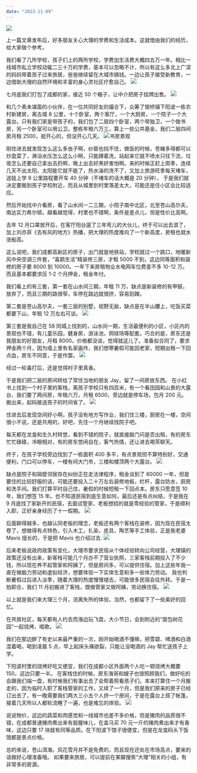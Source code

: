 ```yaml
---
date: "2023-11-09"
---
```


<img src='/_image/image_2023-11-09-20-12-41.png'>

上一篇文章发布后，好多朋友关心大理的学费和生活成本。这就借由我们的经历，给大家做个参考。

我们看了几所学校，孩子们上的两所学校，学费加生活费大概四五万一年。相比一线城市私立学校动辄二三十万的学费，基本可以忽略不计，所以有这么多北上广深的妈妈带着孩子过来旅居，爸爸继续留在大城市搞钱。一边让孩子接受新教育，一边借助大理的自然环境和丰富的身心灵社区疗愈自己。
![](/_image/image_2023-11-09-20-23-12.png)

七月底我们打包了成都的家，接近 50 个箱子，让中介把房子挂牌出售。
![](/_image/image_2023-11-09-20-12-27.png)

和几个素未谋面的小伙伴，在一位共同好友的撮合下，众筹了银桥镇下阳波一栋农村新建房，离古城 8 公里，十个卧室，两个客厅，一个大厨房，一个院子一个大露台。只有我们家是带孩子的，我们包了二层四个卧室，两个带独卫，一个做书房，另一个卧室可以用公卫。整栋年租六万三，算上一些公共基金，我们二层四间房月租 2500，挺开心的，但没开心几天。
![书房景观](/_image/image_2023-11-09-20-11-46.png)

刚住进去就发现怎么这么多虫子啊，纱窗也挡不住，做饭的时候，苍蝇多得都可以炒盘菜了，淋浴水压怎么这么小啊，只能蹲着洗，站起来它就不喷水只往下流，垃圾怎么还要自己拿出去扔啊，晚上出去好黑好害怕啊。来的时候正赶上雨季，连续几天不出太阳，太阳能它就不能了，热水澡的洗不了，又加上旅游旺季每天堵车，送娃上学 9 公里路程要开车 40 分钟（不堵车的话大概是 20 分钟）， 于是我们就决定要搬到孩子学校附近，而且从城里到村里落差太大，可能还是住小区会比较适应。

然后开始找中介看房，看了山水间一二三期，小院子南中北区，北至苍山高尔夫，南达实力希尔顿。越看越觉得，村里也不错啊，条件是差点儿，但是性价比高啊。

去年 12 月口罩放开后，在客厅阳台遛了三年弯儿的大伙儿，终于可以出去浪了，加上刘亦菲《去有风的地方》热播，把大理的热度推向了一个新高度，房租也就水涨船高。

这么说吧，我们成都高新区的房子，出门就是地铁站，学校就过一个路口，地暖新风中央空调三件套，“喜鹊生活”精装修三房，才租 5000 不到，这边同等面积和装修的房子要 8000 到 10000。一年下来房租物业水电网车位费差不多 10-12 万。而且基本都要求压 1-2 个月押金，租金年付。

我们看上的有三套，第一套在山水间三期，年租 11 万，缺点是新装修的有甲醛，放弃了，而且三期的路很窄，车停在路边就很挤，容易刮蹭。

第二套是苍山高尔夫，一套三层的别墅，视野无敌，缺点是在半山腰上，吃饭买菜都要下山，年租 12 万左右可谈。
![](/_image/image_2023-11-09-20-12-04.png)

第三套是我自己在 58 同城上找到的，山水间一期，生活最便利的小区，小区内的景观也不错，有儿童乐园，健身房，游泳池，网球场等配套。巧合的是，房东还是我朋友的好朋友，月租 8000，价格都没谈，觉得就这儿了。准备拟合同了，要求押金两个月，因为墙上里有名家画作，我们想寒暑假可能回老家，短期出租一下回点血，房东不同意，于是作罢。
![](/_image/image_2023-11-09-20-25-58.png)

经过一轮毒打后，还是觉得村子里真香。

于是我们把二层的房间转给了常住当地的朋友 Jay，留了一间房放东西。
在小红书上找到一个村子里的客栈，离孩子学校只有四百米，有一个看田园和山景的大露台，我们要了两间房，年租六万，月租 6500，旁边就是停车场，包月 200 元。搬出来，起码接送孩子的时间省了。
![](/_image/image_2023-11-09-20-18-06.png)

住进去后发现空间好小啊，孩子没有地方写作业，我们住三楼，厨房在一楼，空间很小不说，还是共用的，好吧，先住一个月继续找院子吧。

每天都在龙龛和生久村转悠，看到不错的院子，就直接敲门问是否出租，有的房东忙忙碌碌，冷眼相对，有的房东悠闲自在，客气热情，还让进去喝茶聊天。

终于，在孩子学校旁边找到了一栋面积 400 多平，有点景观但不算特别好，交通便利，门口可以停车，一楼有间大门市，三楼和楼顶两个大露台。
![](/_image/image_2023-11-09-20-20-35.png)

缺点是院子和隔壁邻居存在纠纷正在走法律程序，租金谈到了 80000 一年，但是要住的比较舒服的话，可能还要投入二十万左右装修地板，栏杆，露台防水，厨房和洗手间。我们打算平时自己住，暑假的时候短租一下回点本。房东只愿意签 10 年，我们想签 15 年。也不知道民宿到底生意如何，最后还是有点纠结，于是我在 9 月底找了家新开的民宿，去面试管家，老板想招的就是零经验的管家，于是顺利入职，正好亲身经历了十一假期。
![](/_image/image_2023-11-09-20-28-16.png)

后面聊得越多，也越认同老板的理念，老板还有两个客栈在装修，因为现在民宿太卷了，想做得有点特色，引入木工，扎染，皮具，陶艺等手工体验，正是我老婆 Mavis 擅长的，于是把 Mavis 也介绍过去.
![](/_image/image_2023-11-09-20-24-10.png)

后来老板说政府政策有变化，大理市要求民宿从个体经验转向公司经营，大理镇的政策还没有出来，新客栈可能几个月办不了营业执照，三家客栈前期投入了不少钱，所以现在养不起管家和阿姨了，但是房间多，可以提供住宿。加上这些年我一直在做脑力劳动和虚拟经济，想要体验一下实体生意和多一些体力劳动。
我也判断暑假过后进入淡季，随着大理的热度慢慢褪去，可能很多民宿会往外转。于是一拍即合，我们 11 月初搬进了客栈，既做管家又做阿姨，劳动换住宿。
![](/_image/image_2023-11-09-20-23-52.png)

以上就是我们来大理三个月，流离失所的体验，当然，也都留下了一些美好的回忆。

在共居社区，每天都有人约去而海边玩飞盘，大小节日，会到附近的“面包树花园”一起烧烤，唱歌。
![](/_image/image_2023-11-09-20-10-24.png)

我们在那边醉了有史以来最严重的一次，刚开始喝酒不懂嘛，把雪碧、啤酒和白酒混着喝，喝到凌晨 5 点，早上起床头痛欲裂，只能让没喝酒的 Jay 帮忙送孩子上学。

下阳波村里的烧烤好吃又便宜，我们在成都小区外面两个人吃一顿烧烤大概要 150，这边只要一半。
在客栈住的时候，房东海哥和嫂子也很照顾我们，做好吃的会跟我们端一盘，有时候我们有事出去了会帮着照看孩子们。本来打算住一个月搬走的，因为临时入职了客栈管家的工作，又续了一个月，但是我们原来的房子已经订出去了，有一晚需要我们两大三小五个人挤一个房间，于是在露台上搭了帐篷，接着几天所以人都轮流睡了一遍，也是难忘的体验。
![](/_image/image_2023-11-09-20-19-49.png)

说说物价，这边的蔬菜和肉感觉和一线城市也差不多价格，但是猪肉的品质很不错，在成都普通猪肉煮出来有股腥味儿，在盒马买 70 元一斤的猪肉煮出来才有香味，这边只要 17 块就有同等品质。在下阳波下馆子很便宜，但是在龙龛码头下饭馆都是景点价格。

总的来说，苍山洱海，风花雪月并不是免费的，而且现在还处在市场高点，要来的话做好心理准备哦。
如果要来旅居，可以提前在某瓣搜索“大理”相关的小组，有非常多的房源。
